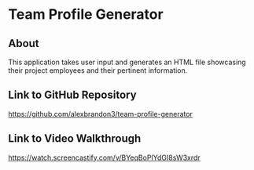 # Team Profile Generator

## About

This application takes user input and generates an HTML file showcasing their project employees and their pertinent information.

## Link to GitHub Repository

https://github.com/alexbrandon3/team-profile-generator


## Link to Video Walkthrough

https://watch.screencastify.com/v/BYeqBoPIYdGI8sW3xrdr
